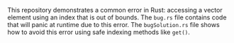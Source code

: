 This repository demonstrates a common error in Rust: accessing a vector element using an index that is out of bounds. The `bug.rs` file contains code that will panic at runtime due to this error. The `bugSolution.rs` file shows how to avoid this error using safe indexing methods like `get()`.
